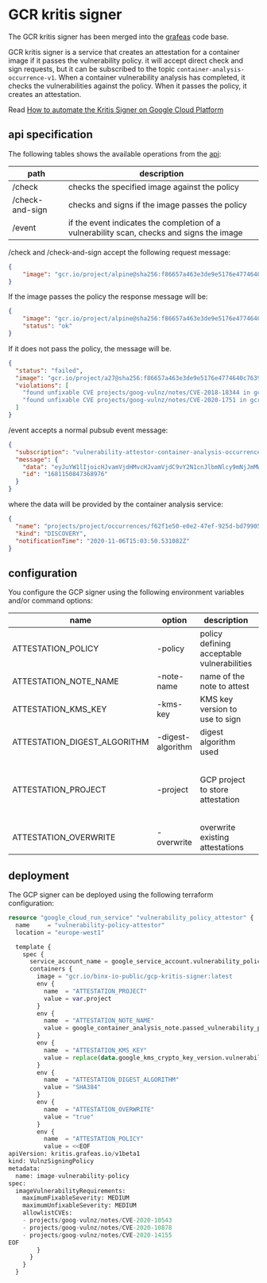 # GCR kritis signer

The GCR kritis signer has been merged into the [grafeas](https://github.com/grafeas/kritis) code base.

GCR kritis signer is a service that creates an attestation for a container image if it passes the vulnerability policy. 
  it will accept direct check and sign requests, but it can be subscribed to the topic
  `container-analysis-occurrence-v1`. When a container vulnerability analysis has completed, it checks the vulnerabilities 
  against the policy. When it passes the policy, it creates an attestation.

Read [How to automate the Kritis Signer on Google Cloud Platform](https://binx.io/blog/2020/11/29/how-to-automate-the-kritis-signer-on-google-cloud-platform)
  
## api specification
The following tables shows the available operations from the [api](https://editor.swagger.io/?url=https%3A%2F%2Fraw.githubusercontent.com%2Fbinxio%2Fgcr-kritis-signer%2F%s%2Fapi-specification.yaml):


| path            | description               |
| --------------- | --------------------------|
| /check          | checks the specified image against the policy |
| /check-and-sign | checks and signs if the image passes the policy |
| /event          | if the event indicates the completion of a vulnerability scan, checks and signs the image |

    
/check and /check-and-sign accept the following request message:

```json
{ 
    "image": "gcr.io/project/alpine@sha256:f86657a463e3de9e5176e4774640c76399b2480634af97f45354f1553e372cc9",
}
```

If the image passes the policy the response message will be: 
```json
{
    "image": "gcr.io/project/alpine@sha256:f86657a463e3de9e5176e4774640c76399b2480634af97f45354f1553e372cc9",
    "status": "ok"
}
```
If it does not pass the policy, the message will be. 
```json
{
  "status": "failed",
  "image": "gcr.io/project/a27@sha256:f86657a463e3de9e5176e4774640c76399b2480634af97f45354f1553e372cc9",
  "violations": [
    "found unfixable CVE projects/goog-vulnz/notes/CVE-2018-18344 in gcr.io/..., which has severity MEDIUM exceeding max unfixable severity LOW",
    "found unfixable CVE projects/goog-vulnz/notes/CVE-2020-1751 in gcr.io/..., which has severity MEDIUM exceeding max unfixable severity LOW",
  ]
}
```
/event accepts a normal pubsub event message:

```json
{
  "subscription": "vulnerability-attestor-container-analysis-occurrences",
  "message": {
    "data": "eyJuYW1lIjoicHJvamVjdHMvcHJvamVjdC9vY2N1cnJlbmNlcy9mNjJmMWU1MC1lMGUyLTQ3ZWYtOTI1ZC1iZDc5OTA1YWI4MmQiLCJraW5kIjoiRElTQ09WRVJZIiwibm90aWZpY2F0aW9uVGltZSI6IjIwMjAtMTEtMDZUMTU6MDM6NTAuNTMxMDgyWiJ9",
    "id": "1681150847368976"
  }
}
```

where the data will be provided by the container analysis service:
```json
{
  "name": "projects/project/occurrences/f62f1e50-e0e2-47ef-925d-bd79905ab82d",
  "kind": "DISCOVERY",
  "notificationTime": "2020-11-06T15:03:50.531082Z"
}
```
## configuration
You configure the GCP signer using the following environment variables and/or command options:

| name                         | option            | description                                 | required |
| ---------------------------- | ----------------  | ------------------------------------------- | -------- |
| ATTESTATION\_POLICY           | -policy           | policy defining acceptable vulnerabilities  | yes |
| ATTESTATION\_NOTE\_NAME        | -note-name        | name of the note to attest                  | yes |
| ATTESTATION\_KMS\_KEY          | -kms-key          | KMS key version to use to sign              | yes |
| ATTESTATION\_DIGEST\_ALGORITHM | -digest-algorithm | digest algorithm used                       | yes |
| ATTESTATION\_PROJECT          | -project          | GCP project to store attestation            | no, default it uses the image project |
| ATTESTATION\_OVERWRITE        | -overwrite        |overwrite existing attestations              | no, default false | 
 
## deployment
The GCP signer can be deployed using the following terraform configuration:

```tf
resource "google_cloud_run_service" "vulnerability_policy_attestor" {
  name     = "vulnerability-policy-attestor"
  location = "europe-west1"

  template {
    spec {
      service_account_name = google_service_account.vulnerability_policy_attestor.email
      containers {
        image = "gcr.io/binx-io-public/gcp-kritis-signer:latest
        env {
          name  = "ATTESTATION_PROJECT"
          value = var.project
        }
        env {
          name  = "ATTESTATION_NOTE_NAME"
          value = google_container_analysis_note.passed_vulnerability_policy.id
        }
        env {
          name  = "ATTESTATION_KMS_KEY"
          value = replace(data.google_kms_crypto_key_version.vulnerability_policy_attestor.id, "///cloudkms.googleapis.com/[^/]*//", "")
        }
        env {
          name  = "ATTESTATION_DIGEST_ALGORITHM"
          value = "SHA384"
        }
        env {
          name  = "ATTESTATION_OVERWRITE"
          value = "true"
        }
        env {
          name  = "ATTESTATION_POLICY"
          value = <<EOF
apiVersion: kritis.grafeas.io/v1beta1
kind: VulnzSigningPolicy
metadata:
  name: image-vulnerability-policy
spec:
  imageVulnerabilityRequirements:
    maximumFixableSeverity: MEDIUM
    maximumUnfixableSeverity: MEDIUM
    allowlistCVEs:
    - projects/goog-vulnz/notes/CVE-2020-10543
    - projects/goog-vulnz/notes/CVE-2020-10878
    - projects/goog-vulnz/notes/CVE-2020-14155
EOF
        }
      }
    }
  }
```
